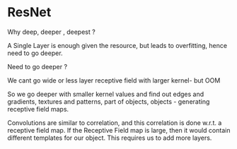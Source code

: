 # ResNet

Why deep, deeper , deepest ?

A Single Layer is enough  given the resource, but leads to overfitting, hence need to go deeper.

Need to go deeper ?

We cant go wide or less layer receptive field with larger kernel- but  OOM

So we go deeper with smaller kernel values and find out edges and gradients, textures and patterns, part of objects, objects - generating receptive field maps.

Convolutions are similar to correlation, and this correlation is done  w.r.t. a receptive field map. If the Receptive Field map is large, then  it would contain different templates for our object. This requires us to add more layers. 